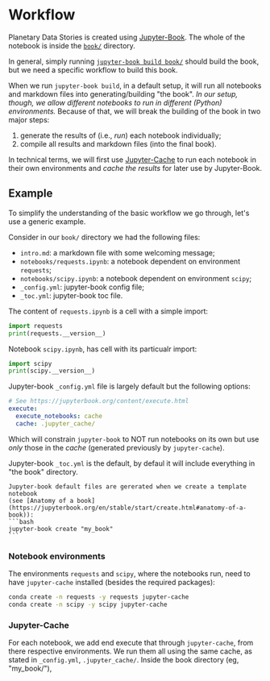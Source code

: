 # Workflow

[Jupyter-Book]: https://jupyter-book.org
[Jupyter-Cache]: https://jupyter-cache.readthedocs.io


Planetary Data Stories is created using [Jupyter-Book][].
The whole of the notebook is inside the [`book/`](../book) directory.

In general, simply running 
[`jupyter-book build book/`](https://jupyterbook.org/en/stable/start/build.html)
should build the book, but we need a specific workflow to build this book.

When we run `jupyter-book build`, in a default setup, it will run all notebooks
and markdown files into generating/building "the book".
*In our setup, though, we allow different notebooks to run in different (Python) 
environments.*
Because of that, we will break the building of the book in two major steps:

1. generate the results of (i.e., *run*) each notebook individually;
2. compile all results and markdown files (into the final book).

In technical terms, we will first use [Jupyter-Cache][] to run each notebook
in their own environments and *cache the results* for later use by Jupyter-Book.

## Example

To simplify the understanding of the basic workflow we go through, let's use
a generic example.

Consider in our `book/` directory we had the following files:

- `intro.md`: a markdown file with some welcoming message;
- `notebooks/requests.ipynb`: a notebook dependent on environment `requests`;
- `notebooks/scipy.ipynb`: a notebook dependent on environment `scipy`;
- `_config.yml`: jupyter-book config file;
- `_toc.yml`: jupyter-book toc file.

The content of `requests.ipynb` is a cell with a simple import:
```python
import requests
print(requests.__version__)
```

Notebook `scipy.ipynb`, has cell with its particualr import:
```python
import scipy
print(scipy.__version__)
```

Jupyter-book `_config.yml` file is largely default but the following options:
```yaml
# See https://jupyterbook.org/content/execute.html
execute:
  execute_notebooks: cache
  cache: .jupyter_cache/
```
Which will constrain `jupyter-book` to NOT run notebooks on its own 
but use *only* those in the *cache* (generated previously by `jupyter-cache`).

Jupyter-book `_toc.yml` is the default, by defaul it will include everything
in "the book" directory.

    Jupyter-book default files are gererated when we create a template notebook 
    (see [Anatomy of a book](https://jupyterbook.org/en/stable/start/create.html#anatomy-of-a-book)):
    ```bash
    jupyter-book create "my_book"
    ```

### Notebook environments

The environments `requests` and `scipy`, where the notebooks run, need to have
`jupyter-cache` installed (besides the required packages):
```bash
conda create -n requests -y requests jupyter-cache
conda create -n scipy -y scipy jupyter-cache
```

### Jupyter-Cache

For each notebook, we add end execute that through `jupyter-cache`, from
there respective environments.
We run them all using the same cache, as stated in `_config.yml`,
`.jupyter_cache/`.
Inside the book directory (eg, "my_book/"),
```bash

